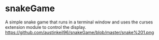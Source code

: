 # snakeGame
A simple snake game that runs in a terminal window and uses the curses extension module to control the display.
https://github.com/austinkeil96/snakeGame/blob/master/snake%201.png
